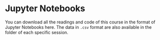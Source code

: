# Jupyter Notebooks

You can download all the readings and code of this course in the format of Jupyter Notebooks here. The data in `.csv` format are also available in the folder of each specific session.

